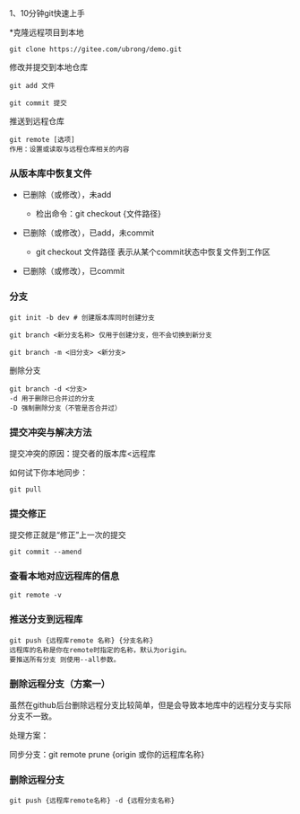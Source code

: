 1、10分钟git快速上手

*克隆远程项目到本地

```
git clone https://gitee.com/ubrong/demo.git
```

修改并提交到本地仓库

```
git add 文件

git commit 提交
```

推送到远程仓库

```
git remote [选项]
作用：设置或读取与远程仓库相关的内容
```

### 从版本库中恢复文件

- 已删除（或修改），未add
  - 检出命令：git checkout {文件路径}
- 已删除（或修改），已add，未commit
  - git checkout <commitId> 文件路径 表示从某个commit状态中恢复文件到工作区

- 已删除（或修改），已commit

### 分支

```
git init -b dev # 创建版本库同时创建分支
```

```
git branch <新分支名称> 仅用于创建分支，但不会切换到新分支
```

```
git branch -m <旧分支> <新分支>
```

删除分支

```
git branch -d <分支>
-d 用于删除已合并过的分支
-D 强制删除分支（不管是否合并过）
```

### 提交冲突与解决方法

提交冲突的原因：提交者的版本库<远程库

如何试下你本地同步：

```
git pull
```

### 提交修正

提交修正就是“修正”上一次的提交

```
git commit --amend
```

### 查看本地对应远程库的信息

```
git remote -v 
```

### 推送分支到远程库

```
git push {远程库remote 名称} {分支名称}
远程库的名称是你在remote时指定的名称，默认为origin。
要推送所有分支 则使用--all参数。
```

### 删除远程分支（方案一）

虽然在github后台删除远程分支比较简单，但是会导致本地库中的远程分支与实际分支不一致。

处理方案：

同步分支：git remote prune {origin 或你的远程库名称}

### 删除远程分支

```
git push {远程库remote名称} -d {远程分支名称}
```

